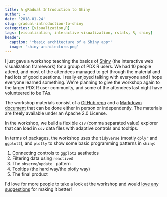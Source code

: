 ```yaml
---
title: A gRadual Introduction to Shiny
author: ~
date: '2018-01-24'
slug: gradual-introduction-to-shiny
categories: [visualization,R]
tags: [visualization, interactive visualization, rstats, R, shiny]
header:
  caption: '*basic architecture of a Shiny app*'
  image: 'shiny-architecture.png'
---
```


I just gave a workshop teaching the basics of [Shiny](https://shiny.rstudio.com) (the interactive web visualization framework) for a group of PDX R users. We had 10 people attend, and most of the attendees managed to get through the material and had lots of good questions. I really enjoyed talking with everyone and I hope everyone learned something. We're planning to give the workshop again to the larger PDX R user community, and some of the attendees last night have volunteered to be TAs. 

The workshop materials consist of a [GitHub repo](https://github.com/laderast/shiny_workshop_pdxrlang) and a [Markdown document](https://laderast.github.io/shiny_workshop_pdxrlang/) that can be done either in person or independently. The materials are freely available under an Apache 2.0 License. 

In the workshop, we build a flexible `csv` (comma separated value) explorer that can load in `csv` data files with adaptive controls and tooltips.  

In terms of packages, the workshop uses the `tidyverse` (mostly `dplyr` and `ggplot2`), and `plotly` to show some basic programming patterns in `shiny`:

1. Connecting controls to `ggplot2` aesthetics
2. Filtering data using `reactive`s
3. The `observe`/`update_` pattern
4. Tooltips (the hard way/the plotly way)
5. The final product

I'd love for more people to take a look at the workshop and would [love any suggestions](https://github.com/laderast/shiny_workshop_pdxrlang/issues/2) for making it better!